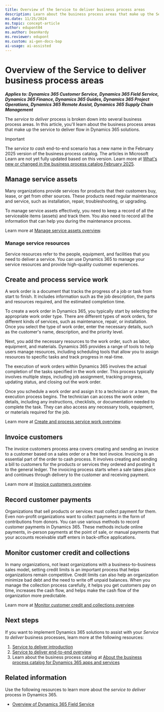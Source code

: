 ```yaml
---
title: Overview of the Service to deliver business process areas
description: Learn about the business process areas that make up the Service to deliver end-to-end flow in Dynamics 365 solutions.
ms.date: 11/25/2024
ms.topic: concept-article
author: edupont04
ms.author: DeanHardy
ms.reviewer: edupont
ms.custom: ai-gen-docs-bap
ai-usage: ai-assisted
---
```


# Overview of the Service to deliver business process areas

***Applies to: Dynamics 365 Customer Service, Dynamics 365 Field Service, Dynamics 365 Finance, Dynamics 365 Guides, Dynamics 365 Project Operations, Dynamics 365 Remote Assist, Dynamics 365 Supply Chain Management***

The *service to deliver* process is broken down into several business process areas. In this article, you'll learn about the business process areas that make up the service to deliver flow in Dynamics 365 solutions.

> [!IMPORTANT]
> The *service to cash* end-to-end scenario has a new name in the February 2025 version of the business process catalog. The articles in Microsoft Learn are not yet fully updated based on this version. Learn more at [What's new or changed in the business process catalog February 2025](about-whats-new-2025-february.md).

## Manage service assets

Many organizations provide services for products that their customers buy, lease, or get from other sources. These products need regular maintenance and service, such as installation, repair, troubleshooting, or upgrading.  

To manage service assets effectively, you need to keep a record of all the serviceable items (assets) and track them. You also need to record all the information that can help you during the maintenance process.  

Learn more at [Manage service assets overview](service-to-cash-manage-service-assets.md).

<!-- 
## Establish servicing policies and procedures

Servicing policies and procedures in Dynamics 365 help you provide high-quality service to your customers. You can define your organization's service policies, including service level agreements (SLAs), response times, and escalation procedures. These policies help your team understands the expectations for service delivery and can respond appropriately to customer requests.

You can also determine the channels through which customers can submit service requests, such as phone, email, or web portal. You can create a process for handling service requeststhat includes assigning resources, tracking progress, and updating customers on the status of their requests.

- Establish procedures for resource management.

- Set up a billing process.

- Monitor and measure your service performance. -->

### Manage service resources

Service resources refer to the people, equipment, and facilities that you need to deliver a service. You can use Dynamics 365 to manage your service resources and provide high-quality customer experiences.

<!-- ### Create and manage accounts for servicing

The ability to effectively create and manage accounts for servicing in Dynamics 365 is core to making sure that the right information is provided for all aspects of the *service to deliver* process. Through relationships between accounts and related *service to deliver* data, you also gain insights into your service operations, which can improve your overall efficiency. -->

<!-- ## Create and manage assets

Leasing an asset within Dynamics 365 refers to the process of creating and maintaining a lease agreement for a specific asset, such as a piece of equipment, vehicle, or property. With lease management in Dynamics 365, you can create leases and associated assets, manage lease terms and conditions, and track payments and invoices. 

## Create work orders

Work orders are used to track the progress of a job or task from start to finish. They include information such as the job description, the parts and resources required, and the estimated completion time.

To create a work order in Dynamics 365, you start by selecting the appropriate work order type. There are several different types of work orders, including maintenance, repair, and installation orders. Once you select the type of work order, enter the necessary details, such as the customer's name, description, and the priority level.

Next, users can add the necessary resources to the work order, such as labor, equipment, and materials. Dynamics 365 provides a range of tools to help users manage resources. For example, it provides scheduling tools that users can use to assign resources to specific tasks and track progress in real time.  

Learn more at [Create work orders overview](service-to-cash-create-work-orders.md).  

## Schedule work orders

Dynamics 365 provides tools and features to help you schedule work orders efficiently. This helps you allocate resources effectively, ensure tasks are completed on time, and minimize downtime

To schedule work orders, you typically start by reviewing the work order backlog and identifying high-priority tasks. You can then use the scheduling tools to assign resources to these tasks based on their availability and skill set. You can also use automated scheduling optimization capabilities to help you schedule tasks.

You can also use Dynamics 365 to set up preventative maintenance schedules. This involves creating recurring work orders for tasks such as equipment inspections or regular maintenance tasks.  -->

## Create and process service work

A work order is a document that tracks the progress of a job or task from start to finish. It includes information such as the job description, the parts and resources required, and the estimated completion time.

To create a work order in Dynamics 365, you typically start by selecting the appropriate work order type. There are different types of work orders, for different kinds of services, such as maintenance, repair, or installation. Once you select the type of work order, enter the necessary details, such as the customer's name, description, and the priority level.

Next, you add the necessary resources to the work order, such as labor, equipment, and materials. Dynamics 365 provides a range of tools to help users manage resources, including scheduling tools that allow you to assign resources to specific tasks and track progress in real-time.  
<!-- 
Learn more at [Create work orders overview](service-to-cash-create-work-orders.md).  -->

The execution of work orders within Dynamics 365 involves the actual completion of the tasks specified in the work order. This process typically involves multiple steps, including job assignment, tracking progress, updating status, and closing out the work order.

Once you schedule a work order and assign it to a technician or a team, the execution process begins. The technician can access the work order details, including any instructions, checklists, or documentation needed to complete the task. They can also access any necessary tools, equipment, or materials required for the job.

Learn more at [Create and process service work overview](service-to-cash-create-process-service-work.md).  
<!-- ## Review and close work orders

Once the work order is completed, the technician can close out the job. This involves updating the work order status to reflect the completion of the task, adding any notes or comments about the job, and closing out any associated purchase orders or invoices.

## Analyze service operations

Dynamics 365 also provides reporting and analytics tools that can be used to analyze work order execution data, such as task completion times, resource use, and cost analysis. This data can be used to optimize future work orders and improve the efficiency of the maintenance or repair process. -->

## Invoice customers

The invoice customers process area covers creating and sending an invoice to a customer based on a sales order or a free text invoice. Invoicing is an essential part of the order to cash process. It involves creating and sending a bill to customers for the products or services they ordered and posting it to the general ledger. The invoicing process starts when a sale takes place and continues through delivery to the customer and receiving payment.  

Learn more at [Invoice customers overview](order-to-cash-invoice-sales-orders-overview.md).  

## Record customer payments

Organizations that sell products or services must collect payment for them. Even non-profit organizations want to collect payments in the form of contributions from donors. You can use various methods to record customer payments in Dynamics 365. These methods include online payments, in-person payments at the point of sale, or manual payments that your accounts receivable staff enters in back-office applications.  

## Monitor customer credit and collections

In many organizations, not least organizations with a business-to-business sales model, setting credit limits is an important process that helps organizations remain competitive. Credit limits can also help an organization minimize bad debt and the need to write off unpaid balances. When you manage the collection process carefully, it helps you get customers pay on time, increases the cash flow, and helps make the cash flow of the organization more predictable.  

Learn more at [Monitor customer credit and collections overview](order-to-cash-monitor-customer-credit-collections-overview.md).  

## Next steps

If you want to implement Dynamics 365 solutions to assist with your *Service to deliver* business processes, learn more at the following resources:

1. [Service to deliver introduction](service-to-cash-introduction.md)  
2. [Service to deliver end-to-end overview](service-to-cash-overview.md)  
3. Learn about the business process catalog at [About the business process catalog for Dynamics 365 apps and services](about.md)  

## Related information

Use the following resources to learn more about the *service to deliver* process in Dynamics 365.

- [Overview of Dynamics 365 Field Service](/dynamics365/field-service/overview)

<!--## Tags
*Stakeholders:* Functional consultant, Business analyst, Accounts payable lead, Accounts receivable lead, Finance lead, Sales lead, Purchasing lead, Production lead, Supply chain lead

*Products:* Dynamics 365 Customer Service, Dynamics 365 Field Service, Dynamics 365 Guides, Dynamics 365 Remote Assist, Dynamics 365 Supply Chain Management
